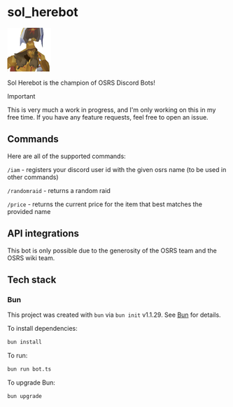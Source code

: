 # sol_herebot

![sol heredit](assets/smol_heredit.png)

Sol Herebot is the champion of OSRS Discord Bots!

> [!IMPORTANT]
> This is very much a work in progress, and I'm only working on this in my free time.
> If you have any feature requests, feel free to open an issue.

## Commands

Here are all of the supported commands:

`/iam` - registers your discord user id with the given osrs name (to be used in other commands)

`/randomraid` - returns a random raid

`/price` - returns the current price for the item that best matches the provided name

## API integrations

This bot is only possible due to the generosity of the OSRS team and the OSRS wiki team.

## Tech stack

### Bun

This project was created with `bun` via `bun init` v1.1.29. See [Bun](https://bun.sh) for details.

To install dependencies:

```bash
bun install
```

To run:

```bash
bun run bot.ts
```

To upgrade Bun:

```bash
bun upgrade
```

